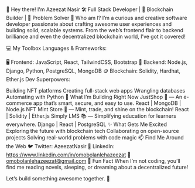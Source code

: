 👋 Hey there! I'm Azeezat Nasir
🛠️ Full Stack Developer | 🧠 Blockchain Builder | 🎨 Problem Solver
🚀 Who am I?
I’m a curious and creative software developer passionate about crafting awesome user experiences and building solid, scalable systems. From the web’s frontend flair to backend brilliance and even the decentralized blockchain world, I’ve got it covered!

💻 My Toolbox
Languages & Frameworks:

🖥️ Frontend: JavaScript, React, TailwindCSS, Bootstrap
🔧 Backend: Node.js, Django, Python, PostgreSQL, MongoDB
🪙 Blockchain: Solidity, Hardhat, Ether.js
Dev Superpowers:

Building NFT platforms
Creating full-stack web apps
Wrangling databases
Automating with Python
🌟 What I’m Building Right Now
JustShop 🛒 — An e-commerce app that’s smart, secure, and easy to use.
React | MongoDB | Node.js
NFT Mint Store 🎨 — Mint, trade, and shine on the blockchain!
React | Solidity | Ether.js
Simply LMS 📚 — Simplifying education for learners everywhere.
Django | React | PostgreSQL
✨ What Gets Me Excited
Exploring the future with blockchain tech
Collaborating on open-source projects
Solving real-world problems with code magic
📫 Find Me Around the Web
🐦 Twitter: AzeezatNasir
💼 LinkedIn: https://www.linkedin.com/in/omobolanlehazeezat
📧 omobolanlehazeezat@gmail.com
🌌 Fun Fact
When I’m not coding, you’ll find me reading novels, sleeping, or dreaming about a decentralized future!

Let’s build something awesome together. 🌈
